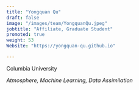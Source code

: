 ```yaml
---
title: "Yongquan Qu"
draft: false
image: "/images/team/YongquanQu.jpeg"
jobtitle: "Affiliate, Graduate Student"
promoted: true
weight: 53
Website: "https://yongquan-qu.github.io"

---
```



Columbia University

*Atmosphere, Machine Learning, Data Assimilation*
